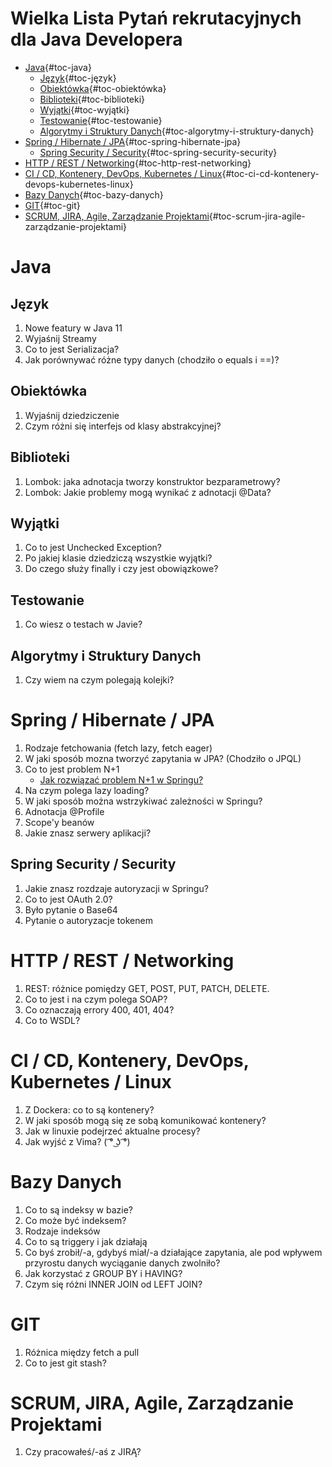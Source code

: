 # Wielka Lista Pytań rekrutacyjnych dla Java Developera

-   [Java](#java){#toc-java}
    -   [Język](#język){#toc-język}
    -   [Obiektówka](#obiektówka){#toc-obiektówka}
    -   [Biblioteki](#biblioteki){#toc-biblioteki}
    -   [Wyjątki](#wyjątki){#toc-wyjątki}
    -   [Testowanie](#testowanie){#toc-testowanie}
    -   [Algorytmy i Struktury
        Danych](#algorytmy-i-struktury-danych){#toc-algorytmy-i-struktury-danych}
-   [Spring / Hibernate /
    JPA](#spring-hibernate-jpa){#toc-spring-hibernate-jpa}
    -   [Spring Security /
        Security](#spring-security-security){#toc-spring-security-security}
-   [HTTP / REST /
    Networking](#http-rest-networking){#toc-http-rest-networking}
-   [CI / CD, Kontenery, DevOps, Kubernetes /
    Linux](#ci-cd-kontenery-devops-kubernetes-linux){#toc-ci-cd-kontenery-devops-kubernetes-linux}
-   [Bazy Danych](#bazy-danych){#toc-bazy-danych}
-   [GIT](#git){#toc-git}
-   [SCRUM, JIRA, Agile, Zarządzanie
    Projektami](#scrum-jira-agile-zarządzanie-projektami){#toc-scrum-jira-agile-zarządzanie-projektami}

# Java

## Język

1.  Nowe featury w Java 11
2.  Wyjaśnij Streamy
3.  Co to jest Serializacja?
4.  Jak porównywać różne typy danych (chodziło o equals i ==)?

## Obiektówka

1.  Wyjaśnij dziedziczenie
2.  Czym różni się interfejs od klasy abstrakcyjnej?

## Biblioteki

1.  Lombok: jaka adnotacja tworzy konstruktor bezparametrowy?
2.  Lombok: Jakie problemy mogą wynikać z adnotacji @Data?

## Wyjątki

1.  Co to jest Unchecked Exception?
2.  Po jakiej klasie dziedziczą wszystkie wyjątki?
3.  Do czego służy finally i czy jest obowiązkowe?

## Testowanie

1.  Co wiesz o testach w Javie?

## Algorytmy i Struktury Danych

1.  Czy wiem na czym polegają kolejki?

# Spring / Hibernate / JPA

1.  Rodzaje fetchowania (fetch lazy, fetch eager)
2.  W jaki sposób mozna tworzyć zapytania w JPA? (Chodziło o JPQL)
3.  Co to jest problem N+1
    -   [Jak rozwiązać problem N+1 w
        Springu?](https://www.youtube.com/watch?v=hC4NmoO66Zc)
4.  Na czym polega lazy loading?
5.  W jaki sposób można wstrzykiwać zależności w Springu?
6.  Adnotacja @Profile
7.  Scope'y beanów
8.  Jakie znasz serwery aplikacji?

## Spring Security / Security

1.  Jakie znasz rozdzaje autoryzacji w Springu?
2.  Co to jest OAuth 2.0?
3.  Było pytanie o Base64
4.  Pytanie o autoryzacje tokenem

# HTTP / REST / Networking

1.  REST: różnice pomiędzy GET, POST, PUT, PATCH, DELETE.
2.  Co to jest i na czym polega SOAP?
3.  Co oznaczają errory 400, 401, 404?
4.  Co to WSDL?

# CI / CD, Kontenery, DevOps, Kubernetes / Linux

1.  Z Dockera: co to są kontenery?
2.  W jaki sposób mogą się ze sobą komunikować kontenery?
3.  Jak w linuxie podejrzeć aktualne procesy?
4.  Jak wyjść z Vima? ( ͡° ͜ʖ ͡°)

# Bazy Danych

1.  Co to są indeksy w bazie?
2.  Co może być indeksem?
3.  Rodzaje indeksów
4.  Co to są triggery i jak działają
5.  Co byś zrobił/-a, gdybyś miał/-a działające zapytania, ale pod
    wpływem przyrostu danych wyciąganie danych zwolniło?
6.  Jak korzystać z GROUP BY i HAVING?
7.  Czym się różni INNER JOIN od LEFT JOIN?

# GIT

1.  Różnica między fetch a pull
2.  Co to jest git stash?

# SCRUM, JIRA, Agile, Zarządzanie Projektami

1.  Czy pracowałeś/-aś z JIRĄ?
